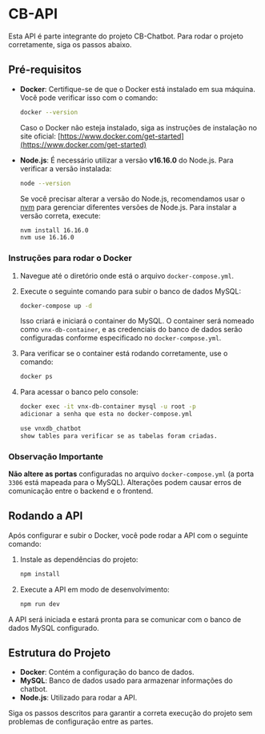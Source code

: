 
# CB-API

Esta API é parte integrante do projeto CB-Chatbot. Para rodar o projeto corretamente, siga os passos abaixo.

## Pré-requisitos

- **Docker**: Certifique-se de que o Docker está instalado em sua máquina. Você pode verificar isso com o comando:
  ```bash
  docker --version
  ```
  Caso o Docker não esteja instalado, siga as instruções de instalação no site oficial: [https://www.docker.com/get-started](https://www.docker.com/get-started)

- **Node.js**: É necessário utilizar a versão **v16.16.0** do Node.js. Para verificar a versão instalada:
  ```bash
  node --version
  ```
  Se você precisar alterar a versão do Node.js, recomendamos usar o [nvm](https://github.com/nvm-sh/nvm) para gerenciar diferentes versões de Node.js. Para instalar a versão correta, execute:
  ```bash
  nvm install 16.16.0
  nvm use 16.16.0
  ```

### Instruções para rodar o Docker

1. Navegue até o diretório onde está o arquivo `docker-compose.yml`.
2. Execute o seguinte comando para subir o banco de dados MySQL:
   ```bash
   docker-compose up -d
   ```

   Isso criará e iniciará o container do MySQL. O container será nomeado como `vnx-db-container`, e as credenciais do banco de dados serão configuradas conforme especificado no `docker-compose.yml`.

3. Para verificar se o container está rodando corretamente, use o comando:
   ```bash
   docker ps
   ```

4. Para acessar o banco pelo console:
   ```bash
   docker exec -it vnx-db-container mysql -u root -p
   adicionar a senha que esta no docker-compose.yml

   use vnxdb_chatbot
   show tables para verificar se as tabelas foram criadas.
   ```


### Observação Importante

**Não altere as portas** configuradas no arquivo `docker-compose.yml` (a porta `3306` está mapeada para o MySQL). Alterações podem causar erros de comunicação entre o backend e o frontend.

## Rodando a API

Após configurar e subir o Docker, você pode rodar a API com o seguinte comando:

1. Instale as dependências do projeto:
   ```bash
   npm install
   ```

2. Execute a API em modo de desenvolvimento:
   ```bash
   npm run dev
   ```

A API será iniciada e estará pronta para se comunicar com o banco de dados MySQL configurado.

## Estrutura do Projeto

- **Docker**: Contém a configuração do banco de dados.
- **MySQL**: Banco de dados usado para armazenar informações do chatbot.
- **Node.js**: Utilizado para rodar a API.

Siga os passos descritos para garantir a correta execução do projeto sem problemas de configuração entre as partes.
